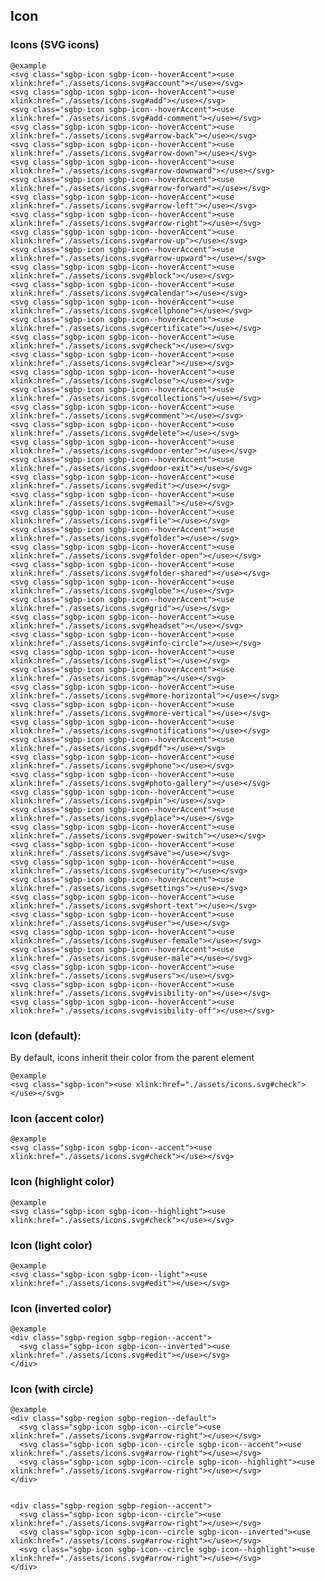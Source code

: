 ## Icon

### Icons (SVG icons)

    @example
    <svg class="sgbp-icon sgbp-icon--hoverAccent"><use xlink:href="./assets/icons.svg#account"></use></svg>
    <svg class="sgbp-icon sgbp-icon--hoverAccent"><use xlink:href="./assets/icons.svg#add"></use></svg>
    <svg class="sgbp-icon sgbp-icon--hoverAccent"><use xlink:href="./assets/icons.svg#add-comment"></use></svg>
    <svg class="sgbp-icon sgbp-icon--hoverAccent"><use xlink:href="./assets/icons.svg#arrow-back"></use></svg>
    <svg class="sgbp-icon sgbp-icon--hoverAccent"><use xlink:href="./assets/icons.svg#arrow-down"></use></svg>
    <svg class="sgbp-icon sgbp-icon--hoverAccent"><use xlink:href="./assets/icons.svg#arrow-downward"></use></svg>
    <svg class="sgbp-icon sgbp-icon--hoverAccent"><use xlink:href="./assets/icons.svg#arrow-forward"></use></svg>
    <svg class="sgbp-icon sgbp-icon--hoverAccent"><use xlink:href="./assets/icons.svg#arrow-left"></use></svg>
    <svg class="sgbp-icon sgbp-icon--hoverAccent"><use xlink:href="./assets/icons.svg#arrow-right"></use></svg>
    <svg class="sgbp-icon sgbp-icon--hoverAccent"><use xlink:href="./assets/icons.svg#arrow-up"></use></svg>
    <svg class="sgbp-icon sgbp-icon--hoverAccent"><use xlink:href="./assets/icons.svg#arrow-upward"></use></svg>
    <svg class="sgbp-icon sgbp-icon--hoverAccent"><use xlink:href="./assets/icons.svg#block"></use></svg>
    <svg class="sgbp-icon sgbp-icon--hoverAccent"><use xlink:href="./assets/icons.svg#calendar"></use></svg>
    <svg class="sgbp-icon sgbp-icon--hoverAccent"><use xlink:href="./assets/icons.svg#cellphone"></use></svg>
    <svg class="sgbp-icon sgbp-icon--hoverAccent"><use xlink:href="./assets/icons.svg#certificate"></use></svg>
    <svg class="sgbp-icon sgbp-icon--hoverAccent"><use xlink:href="./assets/icons.svg#check"></use></svg>
    <svg class="sgbp-icon sgbp-icon--hoverAccent"><use xlink:href="./assets/icons.svg#clear"></use></svg>
    <svg class="sgbp-icon sgbp-icon--hoverAccent"><use xlink:href="./assets/icons.svg#close"></use></svg>
    <svg class="sgbp-icon sgbp-icon--hoverAccent"><use xlink:href="./assets/icons.svg#collections"></use></svg>
    <svg class="sgbp-icon sgbp-icon--hoverAccent"><use xlink:href="./assets/icons.svg#comment"></use></svg>
    <svg class="sgbp-icon sgbp-icon--hoverAccent"><use xlink:href="./assets/icons.svg#delete"></use></svg>
    <svg class="sgbp-icon sgbp-icon--hoverAccent"><use xlink:href="./assets/icons.svg#door-enter"></use></svg>
    <svg class="sgbp-icon sgbp-icon--hoverAccent"><use xlink:href="./assets/icons.svg#door-exit"></use></svg>
    <svg class="sgbp-icon sgbp-icon--hoverAccent"><use xlink:href="./assets/icons.svg#edit"></use></svg>
    <svg class="sgbp-icon sgbp-icon--hoverAccent"><use xlink:href="./assets/icons.svg#email"></use></svg>
    <svg class="sgbp-icon sgbp-icon--hoverAccent"><use xlink:href="./assets/icons.svg#file"></use></svg>
    <svg class="sgbp-icon sgbp-icon--hoverAccent"><use xlink:href="./assets/icons.svg#folder"></use></svg>
    <svg class="sgbp-icon sgbp-icon--hoverAccent"><use xlink:href="./assets/icons.svg#folder-open"></use></svg>
    <svg class="sgbp-icon sgbp-icon--hoverAccent"><use xlink:href="./assets/icons.svg#folder-shared"></use></svg>
    <svg class="sgbp-icon sgbp-icon--hoverAccent"><use xlink:href="./assets/icons.svg#globe"></use></svg>
    <svg class="sgbp-icon sgbp-icon--hoverAccent"><use xlink:href="./assets/icons.svg#grid"></use></svg>
    <svg class="sgbp-icon sgbp-icon--hoverAccent"><use xlink:href="./assets/icons.svg#headset"></use></svg>
    <svg class="sgbp-icon sgbp-icon--hoverAccent"><use xlink:href="./assets/icons.svg#info-circle"></use></svg>
    <svg class="sgbp-icon sgbp-icon--hoverAccent"><use xlink:href="./assets/icons.svg#list"></use></svg>
    <svg class="sgbp-icon sgbp-icon--hoverAccent"><use xlink:href="./assets/icons.svg#map"></use></svg>
    <svg class="sgbp-icon sgbp-icon--hoverAccent"><use xlink:href="./assets/icons.svg#more-horizontal"></use></svg>
    <svg class="sgbp-icon sgbp-icon--hoverAccent"><use xlink:href="./assets/icons.svg#more-vertical"></use></svg>
    <svg class="sgbp-icon sgbp-icon--hoverAccent"><use xlink:href="./assets/icons.svg#notifications"></use></svg>
    <svg class="sgbp-icon sgbp-icon--hoverAccent"><use xlink:href="./assets/icons.svg#pdf"></use></svg>
    <svg class="sgbp-icon sgbp-icon--hoverAccent"><use xlink:href="./assets/icons.svg#phone"></use></svg>
    <svg class="sgbp-icon sgbp-icon--hoverAccent"><use xlink:href="./assets/icons.svg#photo-gallery"></use></svg>
    <svg class="sgbp-icon sgbp-icon--hoverAccent"><use xlink:href="./assets/icons.svg#pin"></use></svg>
    <svg class="sgbp-icon sgbp-icon--hoverAccent"><use xlink:href="./assets/icons.svg#place"></use></svg>
    <svg class="sgbp-icon sgbp-icon--hoverAccent"><use xlink:href="./assets/icons.svg#power-switch"></use></svg>
    <svg class="sgbp-icon sgbp-icon--hoverAccent"><use xlink:href="./assets/icons.svg#save"></use></svg>
    <svg class="sgbp-icon sgbp-icon--hoverAccent"><use xlink:href="./assets/icons.svg#security"></use></svg>
    <svg class="sgbp-icon sgbp-icon--hoverAccent"><use xlink:href="./assets/icons.svg#settings"></use></svg>
    <svg class="sgbp-icon sgbp-icon--hoverAccent"><use xlink:href="./assets/icons.svg#short-text"></use></svg>
    <svg class="sgbp-icon sgbp-icon--hoverAccent"><use xlink:href="./assets/icons.svg#user"></use></svg>
    <svg class="sgbp-icon sgbp-icon--hoverAccent"><use xlink:href="./assets/icons.svg#user-female"></use></svg>
    <svg class="sgbp-icon sgbp-icon--hoverAccent"><use xlink:href="./assets/icons.svg#user-male"></use></svg>
    <svg class="sgbp-icon sgbp-icon--hoverAccent"><use xlink:href="./assets/icons.svg#users"></use></svg>
    <svg class="sgbp-icon sgbp-icon--hoverAccent"><use xlink:href="./assets/icons.svg#visibility-on"></use></svg>
    <svg class="sgbp-icon sgbp-icon--hoverAccent"><use xlink:href="./assets/icons.svg#visibility-off"></use></svg>

### Icon (default):

By default, icons inherit their color from the parent element

    @example
    <svg class="sgbp-icon"><use xlink:href="./assets/icons.svg#check"></use></svg>

### Icon (accent color)

    @example
    <svg class="sgbp-icon sgbp-icon--accent"><use xlink:href="./assets/icons.svg#check"></use></svg>

### Icon (highlight color)

    @example
    <svg class="sgbp-icon sgbp-icon--highlight"><use xlink:href="./assets/icons.svg#check"></use></svg>

### Icon (light color)

    @example
    <svg class="sgbp-icon sgbp-icon--light"><use xlink:href="./assets/icons.svg#edit"></use></svg>

### Icon (inverted color)

    @example
    <div class="sgbp-region sgbp-region--accent">
      <svg class="sgbp-icon sgbp-icon--inverted"><use xlink:href="./assets/icons.svg#edit"></use></svg>
    </div>

### Icon (with circle)

    @example
    <div class="sgbp-region sgbp-region--default">
      <svg class="sgbp-icon sgbp-icon--circle"><use xlink:href="./assets/icons.svg#arrow-right"></use></svg>
      <svg class="sgbp-icon sgbp-icon--circle sgbp-icon--accent"><use xlink:href="./assets/icons.svg#arrow-right"></use></svg>
      <svg class="sgbp-icon sgbp-icon--circle sgbp-icon--highlight"><use xlink:href="./assets/icons.svg#arrow-right"></use></svg>
    </div>


    <div class="sgbp-region sgbp-region--accent">
      <svg class="sgbp-icon sgbp-icon--circle"><use xlink:href="./assets/icons.svg#arrow-right"></use></svg>
      <svg class="sgbp-icon sgbp-icon--circle sgbp-icon--inverted"><use xlink:href="./assets/icons.svg#arrow-right"></use></svg>
      <svg class="sgbp-icon sgbp-icon--circle sgbp-icon--highlight"><use xlink:href="./assets/icons.svg#arrow-right"></use></svg>
    </div>
